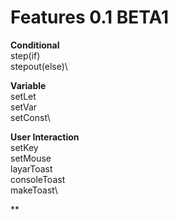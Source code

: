 # Features 0.1 BETA1

**Conditional**\
step(if)\
stepout(else)\ 

**Variable**\
setLet\
setVar\
setConst\

**User Interaction**\
setKey\
setMouse\
layarToast\
consoleToast\
makeToast\

**
